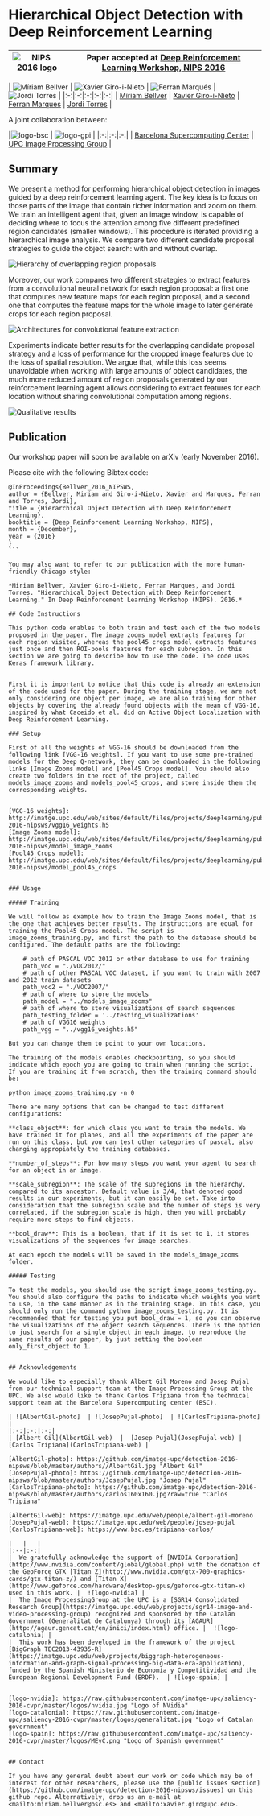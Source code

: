 # Hierarchical Object Detection with Deep Reinforcement Learning

|  ![NIPS 2016 logo][logo-nips] | Paper accepted at [Deep Reinforcement Learning Workshop, NIPS 2016](https://sites.google.com/site/deeprlnips2016/)   |
|:-:|---|

[logo-nips]: https://github.com/imatge-upc/detection-2016-nipsws/blob/master/logos/nips500x95.png?raw=true "NIPS 2016 logo"

| ![Míriam Bellver][bellver-photo]  | ![Xavier Giro-i-Nieto][giro-photo]  | ![Ferran Marqués][marques-photo]  | ![Jordi Torres][torres-photo]  |
|:-:|:-:|:-:|:-:|:-:|
| [Míriam Bellver][bellver-web]  | [Xavier Giro-i-Nieto][giro-web]  |  [Ferran Marques][marques-web] | [Jordi Torres][torres-web]  |


[bellver-web]: https://www.bsc.es/bellver-bueno-miriam
[giro-web]: https://imatge.upc.edu/web/people/xavier-giro
[torres-web]: http://www.jorditorres.org/
[marques-web]:https://imatge.upc.edu/web/people/ferran-marques

[bellver-photo]:  https://github.com/imatge-upc/detection-2016-nipsws/blob/master/authors/MiriamBellver160x160.jpg?raw=true "Míriam Bellver"
[giro-photo]: https://github.com/imatge-upc/detection-2016-nipsws/blob/master/authors/XavierGiro160x160.jpg?raw=true "Xavier Giro-i-Nieto"
[marques-photo]: https://github.com/imatge-upc/detection-2016-nipsws/blob/master/authors/FerranMarques160x160.jpg?raw=true "Ferran Marques"
[torres-photo]:  https://github.com/imatge-upc/detection-2016-nipsws/blob/master/authors/JordiTorres.jpg?raw=true  "Jordi Torres"

A joint collaboration between:

|![logo-bsc] | ![logo-gpi]  |
|:-:|:-:|:-:|
| [Barcelona Supercomputing Center][bsc-web] | [UPC Image Processing Group][gpi-web] |

[gpi-web]: https://imatge.upc.edu/web/ 
[bsc-web]: http://www.bsc.es 

[logo-bsc]:https://github.com/imatge-upc/detection-2016-nipsws/blob/master/logos/bsc320x86.jpg?raw=true "Barcelona Supercomputing Center"
[logo-gpi]: https://github.com/imatge-upc/detection-2016-nipsws/blob/master/logos/gpi320x70.png?raw=true "UPC Image Processing Group"

## Summary

We present a method for performing hierarchical object detection in images guided by a deep reinforcement learning agent. The key idea is to focus on those parts of the image that contain richer information and zoom on them. We train an intelligent agent that, given an image window, is capable of deciding where to focus the attention among five different predefined region candidates (smaller windows). This procedure is iterated providing a hierarchical image analysis. We compare two different candidate proposal strategies to guide the object search: with and without overlap. 

![Hierarchy of overlapping region proposals](https://github.com/imatge-upc/detection-2016-nipsws/blob/master/img/hierarchy.png?raw=true)

Moreover, our work compares two different strategies to extract features from a convolutional neural network for each region proposal: a first one that computes new feature maps for each region proposal, and a second one that computes the feature maps for the whole image to later generate crops for each region proposal. 

![Architectures for convolutional feature extraction](https://github.com/imatge-upc/detection-2016-nipsws/blob/master/img/architecture.png?raw=true)

Experiments indicate better results for the overlapping candidate proposal strategy and a loss of performance for the cropped image features due to the loss of spatial resolution. We argue that, while this loss seems unavoidable when working with large amounts of object candidates, the much more reduced amount of region proposals generated by our reinforcement learning agent allows considering to extract features for each location without sharing convolutional computation among regions.

![Qualitative results](https://github.com/imatge-upc/detection-2016-nipsws/blob/master/img/results.png?raw=true)

## Publication

Our workshop paper will soon be available on arXiv (early November 2016).

Please cite with the following Bibtex code:

````
@InProceedings{Bellver_2016_NIPSWS,
author = {Bellver, Miriam and Giro-i-Nieto, Xavier and Marques, Ferran and Torres, Jordi},
title = {Hierarchical Object Detection with Deep Reinforcement Learning},
booktitle = {Deep Reinforcement Learning Workshop, NIPS},
month = {December},
year = {2016}
}
```

You may also want to refer to our publication with the more human-friendly Chicago style:

*Miriam Bellver, Xavier Giro-i-Nieto, Ferran Marques, and Jordi Torres. "Hierarchical Object Detection with Deep Reinforcement Learning." In Deep Reinforcement Learning Workshop (NIPS). 2016.*

## Code Instructions

This python code enables to both train and test each of the two models proposed in the paper. The image zooms model extracts features for each region visited, whereas the pool45 crops model extracts features just once and then ROI-pools features for each subregion. In this section we are going to describe how to use the code. The code uses Keras framework library.


First it is important to notice that this code is already an extension of the code used for the paper. During the training stage, we are not only considering one object per image, we are also training for other objects by covering the already found objects with the mean of VGG-16, inspired by what Caceido et al. did on Active Object Localization with Deep Reinforcement Learning. 

### Setup

First of all the weights of VGG-16 should be downloaded from the following link [VGG-16 weights]. If you want to use some pre-trained models for the Deep Q-network, they can be downloaded in the following links [Image Zooms model] and [Pool45 Crops model]. You should also create two folders in the root of the project, called models_image_zooms and models_pool45_crops, and store inside them the corresponding weights. 


[VGG-16 weights]: http://imatge.upc.edu/web/sites/default/files/projects/deeplearning/public/detection-2016-nipsws/vgg16_weights.h5
[Image Zooms model]: http://imatge.upc.edu/web/sites/default/files/projects/deeplearning/public/detection-2016-nipsws/model_image_zooms
[Pool45 Crops model]: http://imatge.upc.edu/web/sites/default/files/projects/deeplearning/public/detection-2016-nipsws/model_pool45_crops


### Usage

##### Training

We will follow as example how to train the Image Zooms model, that is the one that achieves better results. The instructions are equal for training the Pool45 Crops model. The script is image_zooms_training.py, and first the path to the database should be configured. The default paths are the following:

    # path of PASCAL VOC 2012 or other database to use for training
    path_voc = "./VOC2012/"
    # path of other PASCAL VOC dataset, if you want to train with 2007 and 2012 train datasets
    path_voc2 = "./VOC2007/"
    # path of where to store the models
    path_model = "../models_image_zooms"
    # path of where to store visualizations of search sequences
    path_testing_folder = '../testing_visualizations'
    # path of VGG16 weights
    path_vgg = "../vgg16_weights.h5"

But you can change them to point to your own locations. 

The training of the models enables checkpointing, so you should indicate which epoch you are going to train when running the script. If you are training it from scratch, then the training command should be:

python image_zooms_training.py -n 0

There are many options that can be changed to test different configurations:

**class_object**: for which class you want to train the models. We have trained it for planes, and all the experiments of the paper are run on this class, but you can test other categories of pascal, also changing appropiately the training databases. 

**number_of_steps**: For how many steps you want your agent to search for an object in an image.

**scale_subregion**: The scale of the subregions in the hierarchy, compared to its ancestor. Default value is 3/4, that denoted good results in our experiments, but it can easily be set. Take into consideration that the subregion scale and the number of steps is very correlated, if the subregion scale is high, then you will probably require more steps to find objects.

**bool_draw**: This is a boolean, that if it is set to 1, it stores visualizations of the sequences for image searches. 

At each epoch the models will be saved in the models_image_zooms folder.

##### Testing

To test the models, you should use the script image_zooms_testing.py. You should also configure the paths to indicate which weights you want to use, in the same manner as in the training stage. In this case, you should only run the command python image_zooms_testing.py. It is recommended that for testing you put bool_draw = 1, so you can observe the visualizations of the object search sequences. There is the option to just search for a single object in each image, to reproduce the same results of our paper, by just setting the boolean only_first_object to 1.


## Acknowledgements

We would like to especially thank Albert Gil Moreno and Josep Pujal from our technical support team at the Image Processing Group at the UPC. We also would like to thank Carlos Tripiana from the technical support team at the Barcelona Supercomputing center (BSC). 

| ![AlbertGil-photo]  | ![JosepPujal-photo]  | ![CarlosTripiana-photo]  |
|:-:|:-:|:-:|
| [Albert Gil](AlbertGil-web)  |  [Josep Pujal](JosepPujal-web) | [Carlos Tripiana](CarlosTripiana-web) |

[AlbertGil-photo]: https://github.com/imatge-upc/detection-2016-nipsws/blob/master/authors//AlbertGil.jpg "Albert Gil"
[JosepPujal-photo]: https://github.com/imatge-upc/detection-2016-nipsws/blob/master/authors/JosepPujal.jpg "Josep Pujal"
[CarlosTripiana-photo]: https://github.com/imatge-upc/detection-2016-nipsws/blob/master/authors/carlos160x160.jpg?raw=true "Carlos Tripiana"

[AlbertGil-web]: https://imatge.upc.edu/web/people/albert-gil-moreno
[JosepPujal-web]: https://imatge.upc.edu/web/people/josep-pujal
[CarlosTripiana-web]: https://www.bsc.es/tripiana-carlos/

|   |   |
|:--|:-:|
|  We gratefully acknowledge the support of [NVIDIA Corporation](http://www.nvidia.com/content/global/global.php) with the donation of the GeoForce GTX [Titan Z](http://www.nvidia.com/gtx-700-graphics-cards/gtx-titan-z/) and [Titan X](http://www.geforce.com/hardware/desktop-gpus/geforce-gtx-titan-x) used in this work. |  ![logo-nvidia] |
|  The Image ProcessingGroup at the UPC is a [SGR14 Consolidated Research Group](https://imatge.upc.edu/web/projects/sgr14-image-and-video-processing-group) recognized and sponsored by the Catalan Government (Generalitat de Catalunya) through its [AGAUR](http://agaur.gencat.cat/en/inici/index.html) office. |  ![logo-catalonia] |
|  This work has been developed in the framework of the project [BigGraph TEC2013-43935-R](https://imatge.upc.edu/web/projects/biggraph-heterogeneous-information-and-graph-signal-processing-big-data-era-application), funded by the Spanish Ministerio de Economía y Competitividad and the European Regional Development Fund (ERDF).  | ![logo-spain] | 


[logo-nvidia]: https://raw.githubusercontent.com/imatge-upc/saliency-2016-cvpr/master/logos/nvidia.jpg "Logo of NVidia"
[logo-catalonia]: https://raw.githubusercontent.com/imatge-upc/saliency-2016-cvpr/master/logos/generalitat.jpg "Logo of Catalan government"
[logo-spain]: https://raw.githubusercontent.com/imatge-upc/saliency-2016-cvpr/master/logos/MEyC.png "Logo of Spanish government"


## Contact

If you have any general doubt about our work or code which may be of interest for other researchers, please use the [public issues section](https://github.com/imatge-upc/detection-2016-nipsws/issues) on this github repo. Alternatively, drop us an e-mail at <mailto:miriam.bellver@bsc.es> and <mailto:xavier.giro@upc.edu>.


